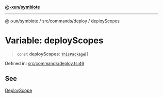 [**@-xun/symbiote**](../../../../README.md)

***

[@-xun/symbiote](../../../../README.md) / [src/commands/deploy](../README.md) / deployScopes

# Variable: deployScopes

> `const` **deployScopes**: [`ThisPackage`](../../../configure/enumerations/ThisPackageGlobalScope.md#thispackage)[]

Defined in: [src/commands/deploy.ts:46](https://github.com/Xunnamius/symbiote/blob/03d0f5ec06412a1a9df5554ab91ab42206eb76e6/src/commands/deploy.ts#L46)

## See

[DeployScope](../../../configure/enumerations/ThisPackageGlobalScope.md)

